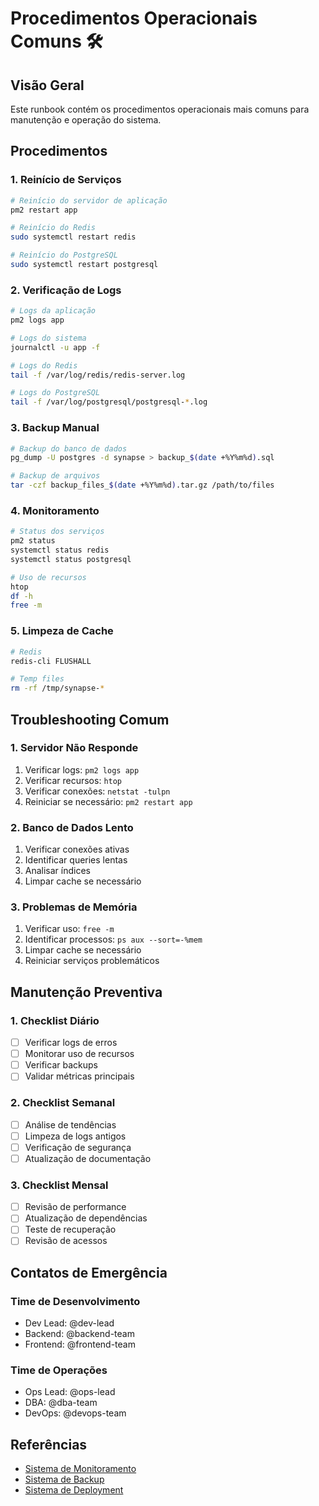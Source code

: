 # Procedimentos Operacionais Comuns 🛠️

## Visão Geral
Este runbook contém os procedimentos operacionais mais comuns para manutenção e operação do sistema.

## Procedimentos

### 1. Reinício de Serviços
```bash
# Reinício do servidor de aplicação
pm2 restart app

# Reinício do Redis
sudo systemctl restart redis

# Reinício do PostgreSQL
sudo systemctl restart postgresql
```

### 2. Verificação de Logs
```bash
# Logs da aplicação
pm2 logs app

# Logs do sistema
journalctl -u app -f

# Logs do Redis
tail -f /var/log/redis/redis-server.log

# Logs do PostgreSQL
tail -f /var/log/postgresql/postgresql-*.log
```

### 3. Backup Manual
```bash
# Backup do banco de dados
pg_dump -U postgres -d synapse > backup_$(date +%Y%m%d).sql

# Backup de arquivos
tar -czf backup_files_$(date +%Y%m%d).tar.gz /path/to/files
```

### 4. Monitoramento
```bash
# Status dos serviços
pm2 status
systemctl status redis
systemctl status postgresql

# Uso de recursos
htop
df -h
free -m
```

### 5. Limpeza de Cache
```bash
# Redis
redis-cli FLUSHALL

# Temp files
rm -rf /tmp/synapse-*
```

## Troubleshooting Comum

### 1. Servidor Não Responde
1. Verificar logs: `pm2 logs app`
2. Verificar recursos: `htop`
3. Verificar conexões: `netstat -tulpn`
4. Reiniciar se necessário: `pm2 restart app`

### 2. Banco de Dados Lento
1. Verificar conexões ativas
2. Identificar queries lentas
3. Analisar índices
4. Limpar cache se necessário

### 3. Problemas de Memória
1. Verificar uso: `free -m`
2. Identificar processos: `ps aux --sort=-%mem`
3. Limpar cache se necessário
4. Reiniciar serviços problemáticos

## Manutenção Preventiva

### 1. Checklist Diário
- [ ] Verificar logs de erros
- [ ] Monitorar uso de recursos
- [ ] Verificar backups
- [ ] Validar métricas principais

### 2. Checklist Semanal
- [ ] Análise de tendências
- [ ] Limpeza de logs antigos
- [ ] Verificação de segurança
- [ ] Atualização de documentação

### 3. Checklist Mensal
- [ ] Revisão de performance
- [ ] Atualização de dependências
- [ ] Teste de recuperação
- [ ] Revisão de acessos

## Contatos de Emergência

### Time de Desenvolvimento
- Dev Lead: @dev-lead
- Backend: @backend-team
- Frontend: @frontend-team

### Time de Operações
- Ops Lead: @ops-lead
- DBA: @dba-team
- DevOps: @devops-team

## Referências
- [Sistema de Monitoramento](../architecture/monitoring-system.md)
- [Sistema de Backup](../architecture/backup-system.md)
- [Sistema de Deployment](../architecture/deployment-system.md) 